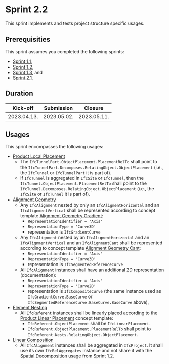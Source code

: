# Sprint 2.2

This sprint implements and tests project structure specific usages.


## Prerequisities

This sprint assumes you completed the following sprints:

- [Sprint 1.1](./sprint1_1.md),
- [Sprint 1.2](./sprint1_2.md),
- [Sprint 1.3](./sprint1_3.md), and
- [Sprint 2.1](./sprint2_1.md).


## Duration

| Kick-off    | Submission  | Closure     |
|-------------|-------------|-------------|
| 2023.04.13. | 2023.05.02. | 2023.05.11. |


## Usages

This sprint encompasses the following usages:

- [Product Local Placement](https://bsi-infraroom.github.io/IFC-Documentation-Tunnel/4_4_0_0/general/HTML/link/product-local-placement.htm)
    - The `IfcTunnelPart.ObjectPlacement.PlacementRelTo` shall point to the `IfcTunnelPart.Decomposes.RelatingObject.ObjectPlacement` (i.e., the `IfcTunnel` or `IfcTunnelPart` it is part of).
    - If `IfcTunnel` is aggregated in `IfcSite` or `IfcTunnel`, then the `IfcTunnel.ObjectPlacement.PlacementRelTo` shall point to the `IfcTunnel.Decomposes.RelatingObject.ObjectPlacement` (i.e., the `IfcSite` or `IfcTunnel` it is part of).
- [Alignment Geometry](https://bsi-infraroom.github.io/IFC-Documentation-Tunnel/4_4_0_0/general/HTML/link/alignment-geometry.htm)
    - Any `IfcAlignment` nested by only an `IfcAligmentHorizontal` and an `IfcAlignmentVertical` shall be represented according to concept template [Alignment Geometry Gradient](https://bsi-infraroom.github.io/IFC-Documentation-Tunnel/4_4_0_0/general/HTML/link/alignment-geometry-gradient.htm):
        - `RepresentationIdentifier = 'Axis'`
        - `RepresentationType = 'Curve3D'`
        - representation is `IfcGradientCurve`
    - Any `IfcAlignment` nested by an `IfcAligmentHorizontal` and an `IfcAlignmentVertical` and an `IfcAlignmentCant` shall be represented according to concept template [Alignment Geometry Cant](https://bsi-infraroom.github.io/IFC-Documentation-Tunnel/4_4_0_0/general/HTML/link/alignment-geometry-cant.htm):
        - `RepresentationIdentifier = 'Axis'`
        - `RepresentationType = 'Curve3D'`
        - representation is `IfcSegmentedReferenceCurve`
    - All `IfcAlignment` instances shall have an additional 2D representation (documentation):
        - `RepresentationIdentifier = 'Axis'`
        - `RepresentationType = 'Curve2D'`
        - representation is `IfcCompositeCurve` (the same instance used as `IfcGradientCurve.BaseCurve` or `IfcSegmentedReferenceCurve.BaseCurve.BaseCurve` above),
- [Element Nesting](https://bsi-infraroom.github.io/IFC-Documentation-Tunnel/4_4_0_0/general/HTML/link/element-nesting.htm)
    - All `IfcReferent` instances shall be linearly placed according to the [Product Linear Placement](https://bsi-infraroom.github.io/IFC-Documentation-Tunnel/4_4_0_0/general/HTML/link/product-linear-placement.htm) concept template:
        - `IfcReferent.ObjectPlacement` shall be `IfcLinearPlacement`.
        - `IfcReferent.ObjectPlacement.PlacementRelTo` shall point to `IfcReferent.Nests.RelatingObject.ObjectPlacement`.
- [Linear Composition](https://github.com/bSI-InfraRoom/IFC-Specification/pull/557)
    - All `IfcAlignment` instances shall be aggregated in `IfcProject`. It shall use its own `IfcRelAggregates` instance and not share it with the [Spatial Decomposition](https://bsi-infraroom.github.io/IFC-Documentation-Tunnel/4_4_0_0/general/HTML/link/spatial-decomposition.htm) usage from Sprint 1.2.

